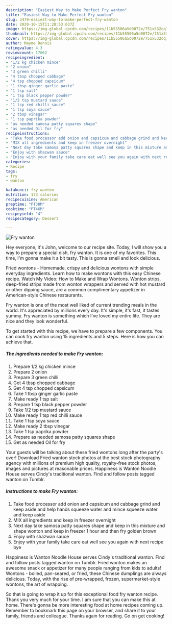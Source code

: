 ```yaml
---
description: "Easiest Way to Make Perfect Fry wanton"
title: "Easiest Way to Make Perfect Fry wanton"
slug: 3479-easiest-way-to-make-perfect-fry-wanton
date: 2020-10-15T11:28:53.637Z
image: https://img-global.cpcdn.com/recipes/11b55506a5d0072e/751x532cq70/fry-wanton-recipe-main-photo.jpg
thumbnail: https://img-global.cpcdn.com/recipes/11b55506a5d0072e/751x532cq70/fry-wanton-recipe-main-photo.jpg
cover: https://img-global.cpcdn.com/recipes/11b55506a5d0072e/751x532cq70/fry-wanton-recipe-main-photo.jpg
author: Mayme Dennis
ratingvalue: 4.3
reviewcount: 17062
recipeingredient:
- "1/2 kg chicken mince"
- "2 onion"
- "3 green chilli"
- "4 tbsp chopped cabbage"
- "4 tsp chopped capsicum"
- "1 tbsp ginger garlic paste"
- "1 tsp salt"
- "1 tsp black pepper powder"
- "1/2 tsp mustard sauce"
- "1 tsp red chilli sauce"
- "1 tsp soya sauce"
- "2 tbsp vinegar"
- "1 tsp paprika powder"
- "as needed samosa patty squares shape"
- "as needed Oil for fry"
recipeinstructions:
- "Take food processor add onion and capsicum and cabbage grind and keep aside and help hands squeeze water and mince squeeze water and keep aside"
- "MIX all ingredients and keep in freezer overnight"
- "Next day take samosa patty squares shape and keep in this mixture and shape wonton and keep in freezer 1 hour and then fry golden brown"
- "Enjoy with shazwan sauce"
- "Enjoy with your family take care eat well see you again with next recipe bye"
categories:
- Recipe
tags:
- fry
- wanton

katakunci: fry wanton 
nutrition: 173 calories
recipecuisine: American
preptime: "PT38M"
cooktime: "PT46M"
recipeyield: "4"
recipecategory: Dessert

---
```



![Fry wanton](https://img-global.cpcdn.com/recipes/11b55506a5d0072e/751x532cq70/fry-wanton-recipe-main-photo.jpg)

Hey everyone, it's John, welcome to our recipe site. Today, I will show you a way to prepare a special dish, fry wanton. It is one of my favorites. This time, I'm gonna make it a bit tasty. This is gonna smell and look delicious.

Fried wontons - Homemade, crispy and delicious wontons with simple everyday ingredients. Learn how to make wontons with this easy Chinese recipe. Watch My Video: How to Make and Wrap Wontons. Wonton strips, deep-fried strips made from wonton wrappers and served with hot mustard or other dipping sauce, are a common complimentary appetizer in American-style Chinese restaurants.

Fry wanton is one of the most well liked of current trending meals in the world. It's appreciated by millions every day. It's simple, it's fast, it tastes yummy. Fry wanton is something which I've loved my entire life. They are nice and they look wonderful.


To get started with this recipe, we have to prepare a few components. You can cook fry wanton using 15 ingredients and 5 steps. Here is how you can achieve that.

<!--inarticleads1-->

##### The ingredients needed to make Fry wanton:

1. Prepare 1/2 kg chicken mince
1. Prepare 2 onion
1. Prepare 3 green chilli
1. Get 4 tbsp chopped cabbage
1. Get 4 tsp chopped capsicum
1. Take 1 tbsp ginger garlic paste
1. Make ready 1 tsp salt
1. Prepare 1 tsp black pepper powder
1. Take 1/2 tsp mustard sauce
1. Make ready 1 tsp red chilli sauce
1. Take 1 tsp soya sauce
1. Make ready 2 tbsp vinegar
1. Take 1 tsp paprika powder
1. Prepare as needed samosa patty squares shape
1. Get as needed Oil for fry


Your guests will be talking about these fried wontons long after the party&#39;s over! Download Fried wanton stock photos at the best stock photography agency with millions of premium high quality, royalty-free stock photos, images and pictures at reasonable prices. Happiness is Wanton Noodle House serves Cindy&#39;s traditional wanton. Find and follow posts tagged wanton on Tumblr. 

<!--inarticleads2-->

##### Instructions to make Fry wanton:

1. Take food processor add onion and capsicum and cabbage grind and keep aside and help hands squeeze water and mince squeeze water and keep aside
1. MIX all ingredients and keep in freezer overnight
1. Next day take samosa patty squares shape and keep in this mixture and shape wonton and keep in freezer 1 hour and then fry golden brown
1. Enjoy with shazwan sauce
1. Enjoy with your family take care eat well see you again with next recipe bye


Happiness is Wanton Noodle House serves Cindy&#39;s traditional wanton. Find and follow posts tagged wanton on Tumblr. Fried wonton makes an awesome snack or appetizer for many people ranging from kids to adults! Wontons - boiled, pan-seared, or fried, these Chinese dumplings are always delicious. Today, with the rise of pre-wrapped, frozen, supermarket-style wontons, the art of wrapping. 

So that is going to wrap it up for this exceptional food fry wanton recipe. Thank you very much for your time. I am sure that you can make this at home. There's gonna be more interesting food at home recipes coming up. Remember to bookmark this page on your browser, and share it to your family, friends and colleague. Thanks again for reading. Go on get cooking!
